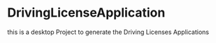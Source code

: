 # DrivingLicenseApplication
this is a desktop Project to generate the Driving Licenses Applications

